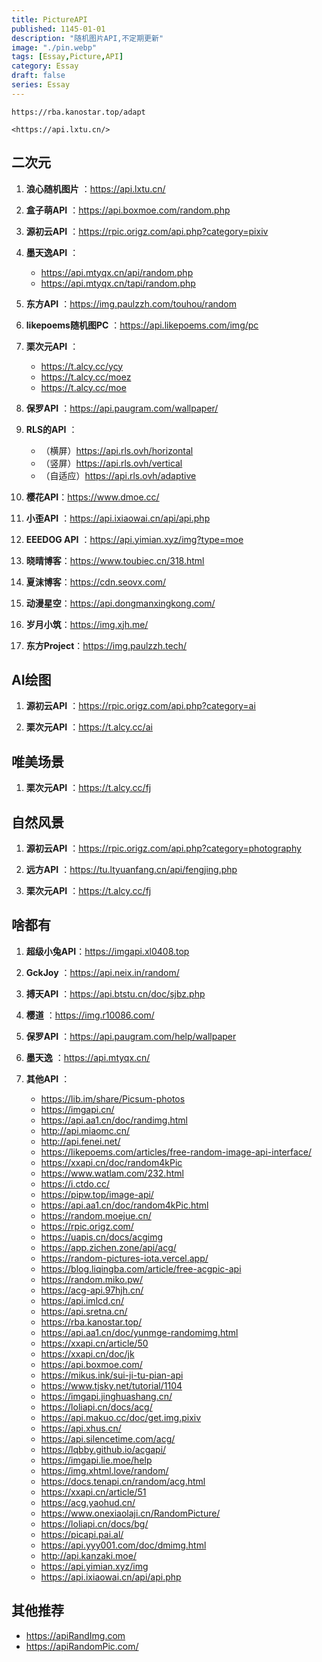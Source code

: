 ```yaml
---
title: PictureAPI
published: 1145-01-01
description: "随机图片API,不定期更新"
image: "./pin.webp"
tags: [Essay,Picture,API]
category: Essay
draft: false
series: Essay
---
```


```
https://rba.kanostar.top/adapt
```

```
<https://api.lxtu.cn/>
```

## 二次元

  1. **浪心随机图片** ：<https://api.lxtu.cn/>

  2. **盒子萌API** ：<https://api.boxmoe.com/random.php>

  3. **源初云API** ：<https://rpic.origz.com/api.php?category=pixiv>

  4. **墨天逸API** ：
     * <https://api.mtyqx.cn/api/random.php>
     * <https://api.mtyqx.cn/tapi/random.php>

  5. **东方API** ：<https://img.paulzzh.com/touhou/random>

  6. **likepoems随机图PC** ：<https://api.likepoems.com/img/pc>

  7. **栗次元API** ：
     * <https://t.alcy.cc/ycy>
     * <https://t.alcy.cc/moez>
     * <https://t.alcy.cc/moe>

  8. **保罗API** ：<https://api.paugram.com/wallpaper/>

  9. **RLS的API** ：
     * （横屏）<https://api.rls.ovh/horizontal>
     * （竖屏）<https://api.rls.ovh/vertical>
     * （自适应）<https://api.rls.ovh/adaptive>

  10. **樱花API**：<https://www.dmoe.cc/>

  11. **小歪API** ：<https://api.ixiaowai.cn/api/api.php>

  12. **EEEDOG API** ：<https://api.yimian.xyz/img?type=moe>

  13. **晓晴博客**：<https://www.toubiec.cn/318.html>

  14. **夏沫博客**：<https://cdn.seovx.com/>

  15. **动漫星空**：<https://api.dongmanxingkong.com/>

  16. **岁月小筑**：<https://img.xjh.me/>

  17. **东方Project**：<https://img.paulzzh.tech/>

## AI绘图

  1. **源初云API** ：<https://rpic.origz.com/api.php?category=ai>

  2. **栗次元API** ：<https://t.alcy.cc/ai>

## 唯美场景

  1. **栗次元API** ：<https://t.alcy.cc/fj>

## 自然风景

  1. **源初云API** ：<https://rpic.origz.com/api.php?category=photography>

  2. **远方API** ：<https://tu.ltyuanfang.cn/api/fengjing.php>

  3. **栗次元API** ：<https://t.alcy.cc/fj>

## 啥都有

  1. **超级小兔API**：<https://imgapi.xl0408.top>

  2. **GckJoy** ：<https://api.neix.in/random/>

  3. **搏天API** ：<https://api.btstu.cn/doc/sjbz.php>

  4. **樱道** ：<https://img.r10086.com/>

  5. **保罗API** ：<https://api.paugram.com/help/wallpaper>

  6. **墨天逸** ：<https://api.mtyqx.cn/>

  7. **其他API** ：
     * <https://lib.im/share/Picsum-photos>
     * <https://imgapi.cn/>
     * <https://api.aa1.cn/doc/randimg.html>
     * <http://api.miaomc.cn/>
     * <http://api.fenei.net/>
     * <https://likepoems.com/articles/free-random-image-api-interface/>
     * <https://xxapi.cn/doc/random4kPic>
     * <https://www.watlam.com/232.html>
     * <https://i.ctdo.cc/>
     * <https://pipw.top/image-api/>
     * <https://api.aa1.cn/doc/random4kPic.html>
     * <https://random.moejue.cn/>
     * <https://rpic.origz.com/>
     * <https://uapis.cn/docs/acgimg>
     * <https://app.zichen.zone/api/acg/>
     * <https://random-pictures-iota.vercel.app/>
     * <https://blog.liqingba.com/article/free-acgpic-api>
     * <https://random.miko.pw/>
     * <https://acg-api.97hjh.cn/>
     * <https://api.imlcd.cn/>
     * <https://api.sretna.cn/>
     * <https://rba.kanostar.top/>
     * <https://api.aa1.cn/doc/yunmge-randomimg.html>
     * <https://xxapi.cn/article/50>
     * <https://xxapi.cn/doc/jk>
     * <https://api.boxmoe.com/>
     * <https://mikus.ink/sui-ji-tu-pian-api>
     * <https://www.tjsky.net/tutorial/1104>
     * <https://imgapi.jinghuashang.cn/>
     * <https://loliapi.cn/docs/acg/>
     * <https://api.makuo.cc/doc/get.img.pixiv>
     * <https://api.xhus.cn/>
     * <https://api.silencetime.com/acg/>
     * <https://lqbby.github.io/acgapi/>
     * <https://imgapi.lie.moe/help>
     * <https://img.xhtml.love/random/>
     * <https://docs.tenapi.cn/random/acg.html>
     * <https://xxapi.cn/article/51>
     * <https://acg.yaohud.cn/>
     * <https://www.onexiaolaji.cn/RandomPicture/>
     * <https://loliapi.cn/docs/bg/>
     * <https://picapi.pai.al/>
     * <https://api.yyy001.com/doc/dmimg.html>
     * <http://api.kanzaki.moe/>
     * <https://api.yimian.xyz/img>
     * <https://api.ixiaowai.cn/api/api.php>

## 其他推荐

  * <https://apiRandImg.com>
  * <https://apiRandomPic.com/>
